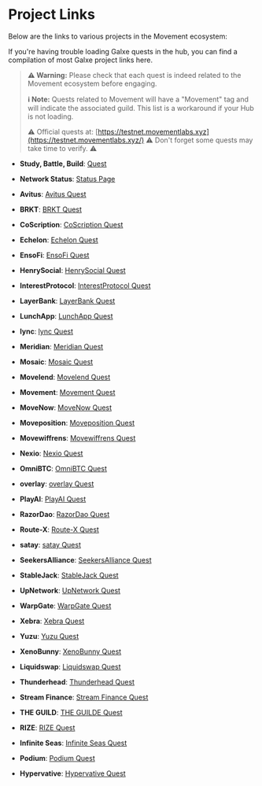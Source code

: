 # Project Links

Below are the links to various projects in the Movement ecosystem:

If you're having trouble loading Galxe quests in the hub, you can find a compilation of most Galxe project links here.

> **⚠️ Warning:** Please check that each quest is indeed related to the Movement ecosystem before engaging.
> 
> **ℹ️ Note:** Quests related to Movement will have a "Movement" tag and will indicate the associated guild. This list is a workaround if your Hub is not loading.
> 
> ⚠️ Official quests at: [https://testnet.movementlabs.xyz](https://testnet.movementlabs.xyz/)
> ⚠️ Don't forget some quests may take time to verify. ⚠️

- **Study, Battle, Build**: [Quest](https://app.galxe.com/quest/Movement/GC4Uwtd8Hr)
- **Network Status**: [Status Page](https://status.movementlabs.xyz/)
  
- **Avitus**: [Avitus Quest](https://app.galxe.com/quest/Avitus)
- **BRKT**: [BRKT Quest](https://app.galxe.com/quest/BRKT)
- **CoScription**: [CoScription Quest](https://app.galxe.com/quest/CoScription)
- **Echelon**: [Echelon Quest](https://app.galxe.com/quest/Echelon)
- **EnsoFi**: [EnsoFi Quest](https://app.galxe.com/quest/EnsoFi)
- **HenrySocial**: [HenrySocial Quest](https://app.galxe.com/quest/HenrySocial)
- **InterestProtocol**: [InterestProtocol Quest](https://app.galxe.com/quest/InterestProtocol)
- **LayerBank**: [LayerBank Quest](https://app.galxe.com/quest/LayerBank)
- **LunchApp**: [LunchApp Quest](https://app.galxe.com/quest/LunchApp)
- **lync**: [lync Quest](https://app.galxe.com/quest/lync)
- **Meridian**: [Meridian Quest](https://app.galxe.com/quest/Meridian)
- **Mosaic**: [Mosaic Quest](https://app.galxe.com/quest/Mosaic)
- **Movelend**: [Movelend Quest](https://app.galxe.com/quest/Movelend)
- **Movement**: [Movement Quest](https://app.galxe.com/quest/Movement)
- **MoveNow**: [MoveNow Quest](https://app.galxe.com/quest/MoveNow)
- **Moveposition**: [Moveposition Quest](https://app.galxe.com/quest/Moveposition)
- **Movewiffrens**: [Movewiffrens Quest](https://app.galxe.com/quest/Movewiffrens)
- **Nexio**: [Nexio Quest](https://app.galxe.com/quest/Nexio)
- **OmniBTC**: [OmniBTC Quest](https://app.galxe.com/quest/OmniBTC)
- **overlay**: [overlay Quest](https://app.galxe.com/quest/overlay)
- **PlayAI**: [PlayAI Quest](https://app.galxe.com/quest/PlayAI)
- **RazorDao**: [RazorDao Quest](https://app.galxe.com/quest/RazorDao)
- **Route-X**: [Route-X Quest](https://app.galxe.com/quest/Route-X)
- **satay**: [satay Quest](https://app.galxe.com/quest/satay)
- **SeekersAlliance**: [SeekersAlliance Quest](https://app.galxe.com/quest/SeekersAlliance)
- **StableJack**: [StableJack Quest](https://app.galxe.com/quest/StableJack)
- **UpNetwork**: [UpNetwork Quest](https://app.galxe.com/quest/UpNetwork)
- **WarpGate**: [WarpGate Quest](https://app.galxe.com/quest/WarpGate)
- **Xebra**: [Xebra Quest](https://app.galxe.com/quest/Xebra)
- **Yuzu**: [Yuzu Quest](https://app.galxe.com/quest/Yuzu)
- **XenoBunny**: [XenoBunny Quest](https://app.galxe.com/quest/XenoBunny)
- **Liquidswap**: [Liquidswap Quest](https://app.galxe.com/quest/Liquidswap)
- **Thunderhead**: [Thunderhead Quest](https://app.galxe.com/quest/Thunderhead)
- **Stream Finance**: [Stream Finance Quest](https://app.galxe.com/quest/StreamFinance)
- **THE GUILD**: [THE GUILDE Quest](https://app.galxe.com/quest/TheGuild)
- **RIZE**: [RIZE Quest](https://app.galxe.com/quest/RIZE)
- **Infinite Seas**: [Infinite Seas Quest](https://app.galxe.com/quest/InfiniteSeas)
- **Podium**: [Podium Quest](https://app.galxe.com/quest/podium)
- **Hypervative**: [Hypervative Quest](https://app.galxe.com/quest/Hypervative)

